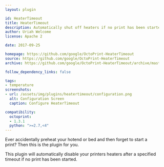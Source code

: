 ```yaml
---
layout: plugin

id: HeaterTimeout
title: HeaterTimeout
description: Automatically shut off heaters if no print has been started.
author: Uriah Welcome
license: Apache 2

date: 2017-09-25

homepage: https://github.com/google/OctoPrint-HeaterTimeout
source: https://github.com/google/OctoPrint-HeaterTimeout
archive: https://github.com/google/OctoPrint-HeaterTimeout/archive/master.zip

follow_dependency_links: false

tags:
- temperature
screenshots:
- url: /assets/img/plugins/heatertimeout/configuration.png
  alt: Configuration Screen
  caption: Configure HeaterTimeout

compatibility:
  octoprint:
  - 1.3.1
  python: ">=2.7,<4"
---
```


Ever accidentally preheat your hotend or bed and then forget to start a print? Then this is the plugin for you.

This plugin will automatically disable your printers heaters after a specified timeout if no print has been started.
